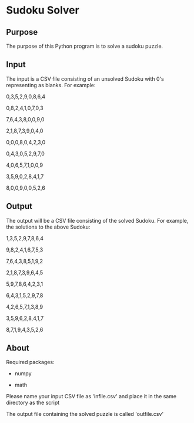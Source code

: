 # Sudoku Solver

## Purpose
The purpose of this Python program is to solve a sudoku puzzle. 

## Input
The input is a CSV file consisting of an unsolved Sudoku with 0's representing as blanks. For example:
  
0,3,5,2,9,0,8,6,4

0,8,2,4,1,0,7,0,3

7,6,4,3,8,0,0,9,0

2,1,8,7,3,9,0,4,0

0,0,0,8,0,4,2,3,0

0,4,3,0,5,2,9,7,0

4,0,6,5,7,1,0,0,9

3,5,9,0,2,8,4,1,7

8,0,0,9,0,0,5,2,6

## Output
The output will be a CSV file consisting of the solved Sudoku. For example, the solutions to the above Sudoku:

1,3,5,2,9,7,8,6,4

9,8,2,4,1,6,7,5,3

7,6,4,3,8,5,1,9,2

2,1,8,7,3,9,6,4,5

5,9,7,8,6,4,2,3,1

6,4,3,1,5,2,9,7,8

4,2,6,5,7,1,3,8,9

3,5,9,6,2,8,4,1,7

8,7,1,9,4,3,5,2,6

## About
Required packages:

  * numpy

  * math
  
  Please name your input CSV file as 'infile.csv' and place it in the same directory as the script
  
  The output file containing the solved puzzle is called 'outfile.csv'
